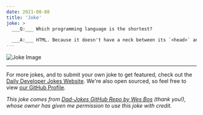 ```yaml
---
date: 2021-08-08
title: 'Joke'
joke: >
  ___Q:___ Which programming language is the shortest?
  
  ___A:___ HTML. Because it doesn't have a neck between its `<head>` and `<body>`.
---
```



![Joke Image](https://private.xtrp.io/projects/DailyDeveloperJokes/public_image_server/images/5e1259d077252.png)

---

For more jokes, and to submit your own joke to get featured, check out the [Daily Developer Jokes Website](https://dailydeveloperjokes.github.io/). We're also open sourced, so feel free to view [our GitHub Profile](https://github.com/dailydeveloperjokes).


_This joke comes from [Dad-Jokes GitHub Repo by Wes Bos](https://github.com/wesbos/dad-jokes) (thank you!), whose owner has given me permission to use this joke with credit._

<!--
Joke text:
**Q:** Which programming language is the shortest?

**A:** HTML. Because it doesn't have a neck between its `<head>` and `<body>`.
 -->


